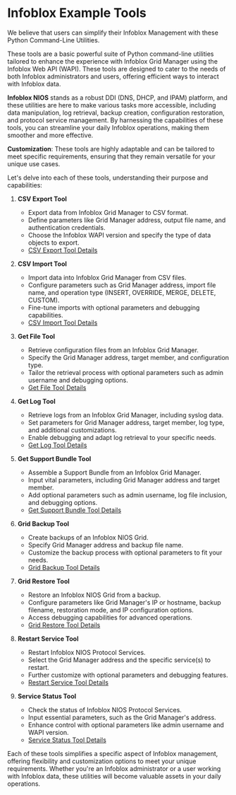 # Infoblox Example Tools

We believe that users can simplify their Infoblox Management with these Python Command-Line Utilities.

These tools are a basic powerful suite of Python command-line utilities tailored to enhance the experience with Infoblox
Grid Manager using the Infoblox Web API (WAPI). These tools are designed to cater to the needs of both Infoblox
administrators and users, offering efficient ways to interact with Infoblox data.

**Infoblox NIOS** stands as a robust DDI (DNS, DHCP, and IPAM) platform, and these utilities are here to make various
tasks more accessible, including data manipulation, log retrieval, backup creation, configuration restoration, and
protocol service management. By harnessing the capabilities of these tools, you can streamline your daily Infoblox
operations, making them smoother and more effective.

**Customization**: These tools are highly adaptable and can be tailored to meet specific requirements, ensuring that
they remain versatile for your unique use cases.

Let's delve into each of these tools, understanding their purpose and capabilities:

1. **CSV Export Tool**
    - Export data from Infoblox Grid Manager to CSV format.
    - Define parameters like Grid Manager address, output file name, and authentication credentials.
    - Choose the Infoblox WAPI version and specify the type of data objects to export.
    - [CSV Export Tool Details](csvexport.md)

2. **CSV Import Tool**
    - Import data into Infoblox Grid Manager from CSV files.
    - Configure parameters such as Grid Manager address, import file name, and operation type (INSERT, OVERRIDE, MERGE,
      DELETE, CUSTOM).
    - Fine-tune imports with optional parameters and debugging capabilities.
    - [CSV Import Tool Details](csvimport.md)

3. **Get File Tool**
    - Retrieve configuration files from an Infoblox Grid Manager.
    - Specify the Grid Manager address, target member, and configuration type.
    - Tailor the retrieval process with optional parameters such as admin username and debugging options.
    - [Get File Tool Details](get_file.md)

4. **Get Log Tool**
    - Retrieve logs from an Infoblox Grid Manager, including syslog data.
    - Set parameters for Grid Manager address, target member, log type, and additional customizations.
    - Enable debugging and adapt log retrieval to your specific needs.
    - [Get Log Tool Details](get_log.md)

5. **Get Support Bundle Tool**
    - Assemble a Support Bundle from an Infoblox Grid Manager.
    - Input vital parameters, including Grid Manager address and target member.
    - Add optional parameters such as admin username, log file inclusion, and debugging options.
    - [Get Support Bundle Tool Details](get_supportbundle.md)

6. **Grid Backup Tool**
    - Create backups of an Infoblox NIOS Grid.
    - Specify Grid Manager address and backup file name.
    - Customize the backup process with optional parameters to fit your needs.
    - [Grid Backup Tool Details](grid_backup.md)

7. **Grid Restore Tool**
    - Restore an Infoblox NIOS Grid from a backup.
    - Configure parameters like Grid Manager's IP or hostname, backup filename, restoration mode, and IP configuration
      options.
    - Access debugging capabilities for advanced operations.
    - [Grid Restore Tool Details](grid_restore.md)

8. **Restart Service Tool**
    - Restart Infoblox NIOS Protocol Services.
    - Select the Grid Manager address and the specific service(s) to restart.
    - Further customize with optional parameters and debugging features.
    - [Restart Service Tool Details](restart_service.md)

9. **Service Status Tool**
    - Check the status of Infoblox NIOS Protocol Services.
    - Input essential parameters, such as the Grid Manager's address.
    - Enhance control with optional parameters like admin username and WAPI version.
    - [Service Status Tool Details](restart_status.md)

Each of these tools simplifies a specific aspect of Infoblox management, offering flexibility and customization options
to meet your unique requirements. Whether you're an Infoblox administrator or a user working with Infoblox data, these
utilities will become valuable assets in your daily operations.